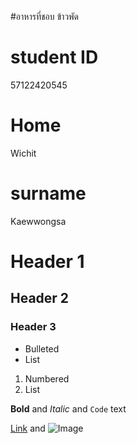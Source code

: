 #อาหารที่ชอบ
ข้าวพัด

# student ID
57122420545
# Home
Wichit 
# surname
Kaewwongsa
# Header 1
## Header 2
### Header 3

- Bulleted
- List

1. Numbered
2. List

**Bold** and _Italic_ and `Code` text

[Link](url) and ![Image](src)

